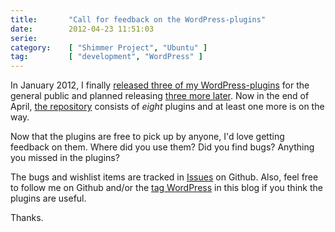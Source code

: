 ```yaml
---
title:       "Call for feedback on the WordPress-plugins"
date:        2012-04-23 11:51:03
serie:       
category:    [ "Shimmer Project", "Ubuntu" ]
tag:         [ "development", "WordPress" ]
---
```


In January 2012, I finally [released three of my WordPress-plugins](http://open.knome.fi/2012/01/17/getting-some-wordpress-plugins-out-to-public/) for the general public and planned releasing [three more later](http://open.knome.fi/2012/01/25/wordpress-plugins-repository-updated/). Now in the end of April, [the repository](https://github.com/knomepasi/WordPress-plugins) consists of *eight* plugins and at least one more is on the way.

Now that the plugins are free to pick up by anyone, I'd love getting feedback on them. Where did you use them? Did you find bugs? Anything you missed in the plugins?

The bugs and wishlist items are tracked in [Issues](https://github.com/knomepasi/WordPress-plugins/issues?direction=desc&labels=&sort=created&state=open) on Github. Also, feel free to follow me on Github and/or the [tag WordPress](http://open.knome.fi/tag/wordpress/) in this blog if you think the plugins are useful.

Thanks.
